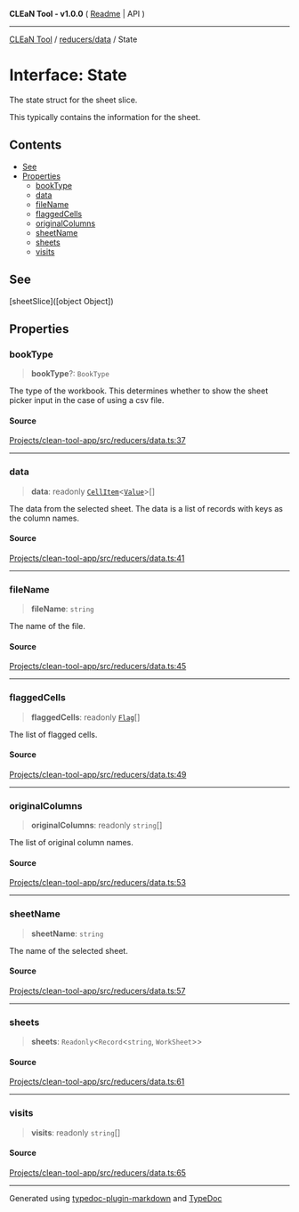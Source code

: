 **CLEaN Tool - v1.0.0** ( [Readme](../../../README.md) \| API )

***

[CLEaN Tool](../../../modules.md) / [reducers/data](../README.md) / State

# Interface: State

The state struct for the sheet slice.

This typically contains the information for the sheet.

## Contents

- [See](State.md#see)
- [Properties](State.md#properties)
  - [bookType](State.md#booktype)
  - [data](State.md#data)
  - [fileName](State.md#filename)
  - [flaggedCells](State.md#flaggedcells)
  - [originalColumns](State.md#originalcolumns)
  - [sheetName](State.md#sheetname)
  - [sheets](State.md#sheets)
  - [visits](State.md#visits)

## See

[sheetSlice]([object Object])

## Properties

### bookType

> **bookType**?: `BookType`

The type of the workbook. This determines whether to show the sheet picker input in the case of using a csv file.

#### Source

[Projects/clean-tool-app/src/reducers/data.ts:37](https://github.com/yuckyh/clean-tool-app/)

***

### data

> **data**: readonly [`CellItem`](../../../lib/fp/CellItem/interfaces/CellItem.md)\<[`Value`](../../../lib/fp/CellItem/type-aliases/Value.md)\>[]

The data from the selected sheet. The data is a list of records with keys as the column names.

#### Source

[Projects/clean-tool-app/src/reducers/data.ts:41](https://github.com/yuckyh/clean-tool-app/)

***

### fileName

> **fileName**: `string`

The name of the file.

#### Source

[Projects/clean-tool-app/src/reducers/data.ts:45](https://github.com/yuckyh/clean-tool-app/)

***

### flaggedCells

> **flaggedCells**: readonly [`Flag`](../../../lib/fp/Flag/interfaces/Flag.md)[]

The list of flagged cells.

#### Source

[Projects/clean-tool-app/src/reducers/data.ts:49](https://github.com/yuckyh/clean-tool-app/)

***

### originalColumns

> **originalColumns**: readonly `string`[]

The list of original column names.

#### Source

[Projects/clean-tool-app/src/reducers/data.ts:53](https://github.com/yuckyh/clean-tool-app/)

***

### sheetName

> **sheetName**: `string`

The name of the selected sheet.

#### Source

[Projects/clean-tool-app/src/reducers/data.ts:57](https://github.com/yuckyh/clean-tool-app/)

***

### sheets

> **sheets**: `Readonly`\<`Record`\<`string`, `WorkSheet`\>\>

#### Source

[Projects/clean-tool-app/src/reducers/data.ts:61](https://github.com/yuckyh/clean-tool-app/)

***

### visits

> **visits**: readonly `string`[]

#### Source

[Projects/clean-tool-app/src/reducers/data.ts:65](https://github.com/yuckyh/clean-tool-app/)

***

Generated using [typedoc-plugin-markdown](https://www.npmjs.com/package/typedoc-plugin-markdown) and [TypeDoc](https://typedoc.org/)
